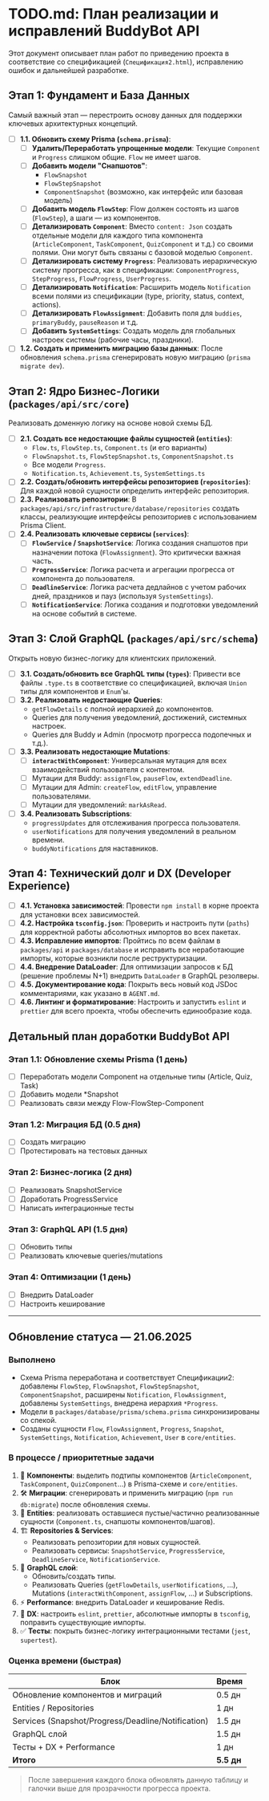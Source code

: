# TODO.md: План реализации и исправлений BuddyBot API

Этот документ описывает план работ по приведению проекта в соответствие со спецификацией (`Спецификация2.html`), исправлению ошибок и дальнейшей разработке.

## Этап 1: Фундамент и База Данных

Самый важный этап — перестроить основу данных для поддержки ключевых архитектурных концепций.

*   [ ] **1.1. Обновить схему Prisma (`schema.prisma`)**:
    *   [ ] **Удалить/Переработать упрощенные модели**: Текущие `Component` и `Progress` слишком общие. `Flow` не имеет шагов.
    *   [ ] **Добавить модели "Снапшотов"**:
        *   `FlowSnapshot`
        *   `FlowStepSnapshot`
        *   `ComponentSnapshot` (возможно, как интерфейс или базовая модель)
    *   [ ] **Добавить модель `FlowStep`**: Flow должен состоять из шагов (`FlowStep`), а шаги — из компонентов.
    *   [ ] **Детализировать `Component`**: Вместо `content: Json` создать отдельные модели для каждого типа компонента (`ArticleComponent`, `TaskComponent`, `QuizComponent` и т.д.) со своими полями. Они могут быть связаны с базовой моделью `Component`.
    *   [ ] **Детализировать систему `Progress`**: Реализовать иерархическую систему прогресса, как в спецификации: `ComponentProgress`, `StepProgress`, `FlowProgress`, `UserProgress`.
    *   [ ] **Детализировать `Notification`**: Расширить модель `Notification` всеми полями из спецификации (type, priority, status, context, actions).
    *   [ ] **Детализировать `FlowAssignment`**: Добавить поля для `buddies`, `primaryBuddy`, `pauseReason` и т.д.
    *   [ ] **Добавить `SystemSettings`**: Создать модель для глобальных настроек системы (рабочие часы, праздники).
*   [ ] **1.2. Создать и применить миграцию базы данных**: После обновления `schema.prisma` сгенерировать новую миграцию (`prisma migrate dev`).

## Этап 2: Ядро Бизнес-Логики (`packages/api/src/core`)

Реализовать доменную логику на основе новой схемы БД.

*   [ ] **2.1. Создать все недостающие файлы сущностей (`entities`)**:
    *   `Flow.ts`, `FlowStep.ts`, `Component.ts` (и его варианты)
    *   `FlowSnapshot.ts`, `FlowStepSnapshot.ts`, `ComponentSnapshot.ts`
    *   Все модели `Progress`.
    *   `Notification.ts`, `Achievement.ts`, `SystemSettings.ts`
*   [ ] **2.2. Создать/обновить интерфейсы репозиториев (`repositories`)**: Для каждой новой сущности определить интерфейс репозитория.
*   [ ] **2.3. Реализовать репозитории**: В `packages/api/src/infrastructure/database/repositories` создать классы, реализующие интерфейсы репозиториев с использованием Prisma Client.
*   [ ] **2.4. Реализовать ключевые сервисы (`services`)**:
    *   [ ] **`FlowService` / `SnapshotService`**: Логика создания снапшотов при назначении потока (`FlowAssignment`). Это критически важная часть.
    *   [ ] **`ProgressService`**: Логика расчета и агрегации прогресса от компонента до пользователя.
    *   [ ] **`DeadlineService`**: Логика расчета дедлайнов с учетом рабочих дней, праздников и пауз (используя `SystemSettings`).
    *   [ ] **`NotificationService`**: Логика создания и подготовки уведомлений на основе событий в системе.

## Этап 3: Слой GraphQL (`packages/api/src/schema`)

Открыть новую бизнес-логику для клиентских приложений.

*   [ ] **3.1. Создать/обновить все GraphQL типы (`types`)**: Привести все файлы `.type.ts` в соответствие со спецификацией, включая `Union` типы для компонентов и `Enum`'ы.
*   [ ] **3.2. Реализовать недостающие Queries**:
    *   `getFlowDetails` с полной иерархией до компонентов.
    *   Queries для получения уведомлений, достижений, системных настроек.
    *   Queries для Buddy и Admin (просмотр прогресса подопечных и т.д.).
*   [ ] **3.3. Реализовать недостающие Mutations**:
    *   [ ] **`interactWithComponent`**: Универсальная мутация для всех взаимодействий пользователя с контентом.
    *   [ ] Мутации для Buddy: `assignFlow`, `pauseFlow`, `extendDeadline`.
    *   [ ] Мутации для Admin: `createFlow`, `editFlow`, управление пользователями.
    *   [ ] Мутации для уведомлений: `markAsRead`.
*   [ ] **3.4. Реализовать Subscriptions**:
    *   `progressUpdates` для отслеживания прогресса пользователя.
    *   `userNotifications` для получения уведомлений в реальном времени.
    *   `buddyNotifications` для наставников.

## Этап 4: Технический долг и DX (Developer Experience)

*   [ ] **4.1. Установка зависимостей**: Провести `npm install` в корне проекта для установки всех зависимостей.
*   [ ] **4.2. Настройка `tsconfig.json`**: Проверить и настроить пути (`paths`) для корректной работы абсолютных импортов во всех пакетах.
*   [ ] **4.3. Исправление импортов**: Пройтись по всем файлам в `packages/api` и `packages/database` и исправить все неработающие импорты, которые возникли после реструктуризации.
*   [ ] **4.4. Внедрение DataLoader**: Для оптимизации запросов к БД (решение проблемы N+1) внедрить `DataLoader` в GraphQL резолверы.
*   [ ] **4.5. Документирование кода**: Покрыть весь новый код JSDoc комментариями, как указано в `AGENT.md`.
*   [ ] **4.6. Линтинг и форматирование**: Настроить и запустить `eslint` и `prettier` для всего проекта, чтобы обеспечить единообразие кода.

## Детальный план доработки BuddyBot API

### Этап 1.1: Обновление схемы Prisma (1 день)
- [ ] Переработать модели Component на отдельные типы (Article, Quiz, Task)
- [ ] Добавить модели *Snapshot
- [ ] Реализовать связи между Flow-FlowStep-Component

### Этап 1.2: Миграция БД (0.5 дня)
- [ ] Создать миграцию
- [ ] Протестировать на тестовых данных

### Этап 2: Бизнес-логика (2 дня)
- [ ] Реализовать SnapshotService
- [ ] Доработать ProgressService
- [ ] Написать интеграционные тесты

### Этап 3: GraphQL API (1.5 дня)
- [ ] Обновить типы
- [ ] Реализовать ключевые queries/mutations

### Этап 4: Оптимизации (1 день)
- [ ] Внедрить DataLoader
- [ ] Настроить кеширование

---

## Обновление статуса — 21.06.2025

### Выполнено
- Схема Prisma переработана и соответствует Спецификации2: добавлены `FlowStep`, `FlowSnapshot`, `FlowStepSnapshot`, `ComponentSnapshot`, расширены `Notification`, `FlowAssignment`, добавлены `SystemSettings`, внедрена иерархия `*Progress`.
- Модели в `packages/database/prisma/schema.prisma` синхронизированы со спекой.
- Созданы сущности `Flow`, `FlowAssignment`, `Progress`, `Snapshot`, `SystemSettings`, `Notification`, `Achievement`, `User` в `core/entities`.

### В процессе / приоритетные задачи
1. 🔧 **Компоненты**: выделить подтипы компонентов (`ArticleComponent`, `TaskComponent`, `QuizComponent`...) в Prisma-схеме и `core/entities`.
2. 🛠 **Миграции**: сгенерировать и применить миграцию (`npm run db:migrate`) после обновления схемы.
3. 🧩 **Entities**: реализовать оставшиеся пустые/частично реализованные сущности (`Component.ts`, снапшоты компонентов/шагов).
4. 🏗 **Repositories & Services**:
   - Реализовать репозитории для новых сущностей.
   - Реализовать сервисы: `SnapshotService`, `ProgressService`, `DeadlineService`, `NotificationService`.
5. 🚀 **GraphQL слой**:
   - Обновить/создать типы.
   - Реализовать Queries (`getFlowDetails`, `userNotifications`, ...), Mutations (`interactWithComponent`, `assignFlow`, ...) и Subscriptions.
6. ⚡️ **Performance**: внедрить DataLoader и кеширование Redis.
7. 🧹 **DX**: настроить `eslint`, `prettier`, абсолютные импорты в `tsconfig`, поправить существующие импорты.
8. ✅ **Тесты**: покрыть бизнес-логику интеграционными тестами (`jest`, `supertest`).

### Оценка времени (быстрая)
| Блок | Время |
|------|-------|
| Обновление компонентов и миграций | 0.5 дн |
| Entities / Repositories | 1 дн |
| Services (Snapshot/Progress/Deadline/Notification) | 1.5 дн |
| GraphQL слой | 1.5 дн |
| Тесты + DX + Performance | 1 дн |
| **Итого** | **5.5 дн** |

> После завершения каждого блока обновлять данную таблицу и галочки выше для прозрачности прогресса проекта.